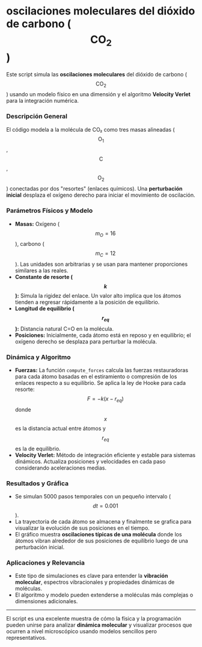 # oscilaciones moleculares del dióxido de carbono ($$\text{CO}_2$$) 

Este script simula las **oscilaciones moleculares** del dióxido de carbono ($$\text{CO}_2$$) usando un modelo físico en una dimensión y el algoritmo **Velocity Verlet** para la integración numérica.

### Descripción General

El código modela a la molécula de CO₂ como tres masas alineadas ($$\text{O}_1$$, $$\text{C}$$, $$\text{O}_2$$) conectadas por dos "resortes" (enlaces químicos). Una **perturbación inicial** desplaza el oxígeno derecho para iniciar el movimiento de oscilación.

### Parámetros Físicos y Modelo

- **Masas:** Oxígeno ($$m_O=16$$), carbono ($$m_C=12$$). Las unidades son arbitrarias y se usan para mantener proporciones similares a las reales.
- **Constante de resorte ($$k$$):** Simula la rigidez del enlace. Un valor alto implica que los átomos tienden a regresar rápidamente a la posición de equilibrio.
- **Longitud de equilibrio ($$r_{eq}$$):** Distancia natural C=O en la molécula.
- **Posiciones:** Inicialmente, cada átomo está en reposo y en equilibrio; el oxígeno derecho se desplaza para perturbar la molécula.

### Dinámica y Algoritmo

- **Fuerzas:** La función `compute_forces` calcula las fuerzas restauradoras para cada átomo basadas en el estiramiento o compresión de los enlaces respecto a su equilibrio. Se aplica la ley de Hooke para cada resorte:
  $$
  F = -k (x - r_{eq})
  $$
  donde $$x$$ es la distancia actual entre átomos y $$r_{eq}$$ es la de equilibrio.
- **Velocity Verlet:** Método de integración eficiente y estable para sistemas dinámicos. Actualiza posiciones y velocidades en cada paso considerando aceleraciones medias.

### Resultados y Gráfica

- Se simulan 5000 pasos temporales con un pequeño intervalo ($$dt = 0.001$$).
- La trayectoria de cada átomo se almacena y finalmente se grafica para visualizar la evolución de sus posiciones en el tiempo.
- El gráfico muestra **oscilaciones típicas de una molécula** donde los átomos vibran alrededor de sus posiciones de equilibrio luego de una perturbación inicial.

### Aplicaciones y Relevancia

- Este tipo de simulaciones es clave para entender la **vibración molecular**, espectros vibracionales y propiedades dinámicas de moléculas.
- El algoritmo y modelo pueden extenderse a moléculas más complejas o dimensiones adicionales.

***

El script es una excelente muestra de cómo la física y la programación pueden unirse para analizar **dinámica molecular** y visualizar procesos que ocurren a nivel microscópico usando modelos sencillos pero representativos.
